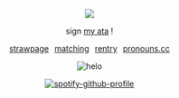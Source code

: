 </p>

<div align="center">

![](https://komarev.com/ghpvc/?username=beaverhollow&label=players&style=flat-square&color=20240C&base=23264)

</div>

<div align="center">
  
sign
[my ata](https://adminvirus.atabook.org/) !


[strawpage](https://winendine.straw.page/)⠀[matching](https://ragebaiters.straw.page/)⠀[rentry](https://rentry.co/boytreat)⠀[pronouns.cc](https://pronouns.cc/@adminvirus) 

</div>

<div align="center">

![helo](https://files.catbox.moe/i3n09a.png)

</div>

<div align="center">

[![spotify-github-profile](https://spotify-github-profile.kittinanx.com/api/view?uid=6ee6c3uiykzyf00n8qqgt3t8m&cover_image=true&theme=natemoo-re&show_offline=true&background_color=c3ab9e&interchange=true&bar_color=AAAAAA&bar_color_cover=false)](https://github.com/kittinan/spotify-github-profile)

</div>

